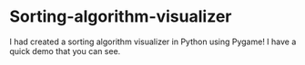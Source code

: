 # Sorting-algorithm-visualizer

I had created a sorting algorithm visualizer in Python using Pygame! I have a quick demo that you can see.



